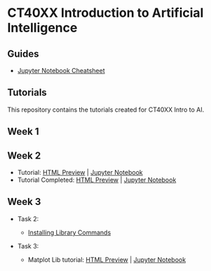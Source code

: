 # CT40XX Introduction to Artificial Intelligence

## Guides

- [Jupyter Notebook Cheatsheet]()


## Tutorials
This repository contains the tutorials created for CT40XX Intro to AI.

## Week 1


## Week 2

- Tutorial: [HTML Preview](http://danielunity.com/tutorials/CT40XX/Week-2/CT40XX-Week2-Tutorial.html) | [Jupyter Notebook](http://danielunity.com/tutorials/CT40XX/Week-2/CT40XX-Week2-Tutorial.ipynb)
- Tutorial Completed: [HTML Preview](http://danielunity.com/tutorials/CT40XX/Week-2/CT40XX-Week2-Tutorial-Completed.html) | [Jupyter Notebook](http://danielunity.com/tutorials/CT40XX/Week-2/CT40XX-Week2-Tutorial-Completed.ipynb)

## Week 3

- Task 2:
  - [Installing Library Commands](http://danielunity.com/tutorials/CT40XX/Week-3/Task2/CT40XX/Week3/Task2/Commands)

- Task 3:
  - Matplot Lib tutorial: [HTML Preview](http://danielunity.com/tutorials/CT40XX/Week-3/Task2/CT40XX/Week3/Task3/CT40XX-Week3-Tutorial.html) | [Jupyter Notebook](http://danielunity.com/tutorials/CT40XX/Week-3/Task2/CT40XX/Week3/Task3/CT40XX-Week3-Tutorial.ipynb)